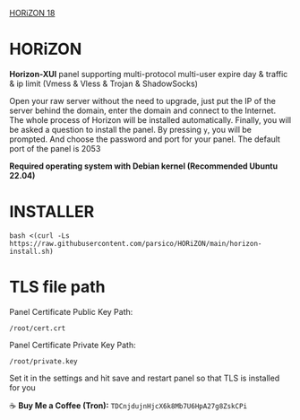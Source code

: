 [HORiZON 18](https://raw.githubusercontent.com/parsico/HORiZON/main/HORIZON18.png)

# HORiZON
**Horizon-XUI** panel supporting multi-protocol multi-user expire day &amp; traffic &amp; ip limit (Vmess &amp; Vless &amp; Trojan &amp;  ShadowSocks)

Open your raw server without the need to upgrade, just put the IP of the server behind the domain, enter the domain and connect to the Internet. The whole process of Horizon will be installed automatically. Finally, you will be asked a question to install the panel. By pressing `y`, you will be prompted. And choose the password and port for your panel. The default port of the panel is 2053

**Required operating system with Debian kernel (Recommended Ubuntu 22.04)**
# INSTALLER
```
bash <(curl -Ls https://raw.githubusercontent.com/parsico/HORiZON/main/horizon-install.sh)
```

# TLS file path
Panel Certificate Public Key Path:
```
/root/cert.crt
```
Panel Certificate Private Key Path:

```
/root/private.key
```

Set it in the settings and hit save and restart panel so that TLS is installed for you

☕️ **Buy Me a Coffee (Tron):** `TDCnjdujnHjcX6k8Mb7U6HpA27g8ZskCPi`
